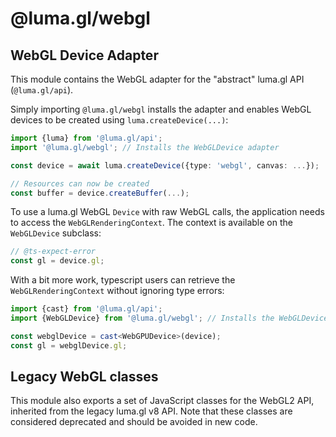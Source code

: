 # @luma.gl/webgl

## WebGL Device Adapter

This module contains the WebGL adapter for the "abstract" luma.gl API (`@luma.gl/api`).

Simply importing `@luma.gl/webgl` installs the adapter and enables WebGL devices to
be created using `luma.createDevice(...)`:

```typescript
import {luma} from '@luma.gl/api';
import '@luma.gl/webgl'; // Installs the WebGLDevice adapter

const device = await luma.createDevice({type: 'webgl', canvas: ...});

// Resources can now be created
const buffer = device.createBuffer(...);
```

To use a luma.gl WebGL `Device` with raw WebGL calls, the application needs to access
the `WebGLRenderingContext`. The context is available on the `WebGLDevice` subclass:

```typescript
// @ts-expect-error
const gl = device.gl;
```

With a bit more work, typescript users can retrieve the `WebGLRenderingContext` 
without ignoring type errors:

```typescript
import {cast} from '@luma.gl/api';
import {WebGLDevice} from '@luma.gl/webgl'; // Installs the WebGLDevice adapter

const webglDevice = cast<WebGPUDevice>(device);
const gl = webglDevice.gl;
```

## Legacy WebGL classes

This module also exports a set of JavaScript classes for the WebGL2 API,
inherited from the legacy luma.gl v8 API. Note that these classes are considered 
deprecated and should be avoided in new code.

